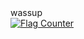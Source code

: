 <div class="cm-line" dir="auto">wassup</div>
<div></div>
<a href="https://info.flagcounter.com/qRxx"><img src="https://s11.flagcounter.com/count2/qRxx/bg_FFFFFF/txt_000000/border_CCCCCC/columns_2/maxflags_10/viewers_0/labels_0/pageviews_1/flags_0/percent_0/" alt="Flag Counter" border="0"></a>
